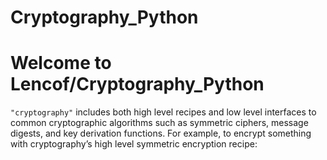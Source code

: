 # Cryptography_Python

# Welcome to Lencof/Cryptography_Python

``"cryptography"`` includes both high level recipes and low level interfaces to common cryptographic algorithms such as symmetric ciphers, 
message digests, and key derivation functions. For example, to encrypt something with cryptography’s high level symmetric encryption recipe:
